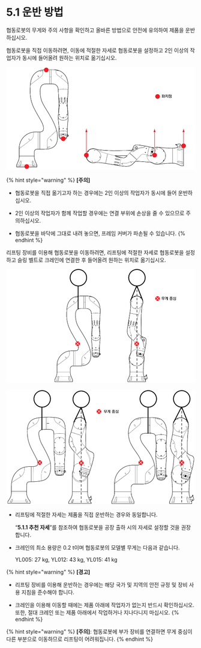 # 5.1 운반 방법

협동로봇의 무게와 주의 사항을 확인하고 올바른 방법으로 안전에 유의하여 제품을 운반하십시오.

협동로봇을 직접 이동하려면, 이동에 적절한 자세로 협동로봇을 설정하고 2인 이상의 작업자가 동시에 들어올려 원하는 위치로 옮기십시오.

![&#xADF8;&#xB9BC; 50 &#xC9C1;&#xC811; &#xC6B4;&#xBC18;](../../.gitbook/assets/image131.png)



{% hint style="warning" %}
**\[주의\]**

* 협동로봇을 직접 옮기고자 하는 경우에는 2인 이상의 작업자가 동시에 들어 운반하십시오.

* 2인 이상의 작업자가 함께 작업할 경우에는 연결 부위에 손상을 줄 수 있으므로 주의하십시오.

* 협동로봇을 바닥에 그대로 내려 놓으면, 프레임 커버가 파손될 수 있습니다.
{% endhint %}

리프팅 장비를 이용해 협동로봇을 이동하려면, 리프팅에 적절한 자세로 협동로봇을 설정하고 슬링 벨트로 크레인에 연결한 후 들어올려 원하는 위치로 옮기십시오.

![&#xADF8;&#xB9BC; 51 &#xD06C;&#xB808;&#xC778; &#xC6B4;&#xBC18;: YL012](../../.gitbook/assets/image132.png)

![&#xADF8;&#xB9BC; 52 &#xD06C;&#xB808;&#xC778; &#xC6B4;&#xBC18;: YL005\(&#xC88C;\) / YL015\(&#xC6B0;\)](../../.gitbook/assets/image133.png)

* 리프팅에 적절한 자세는 제품을 직접 운반하는 경우와 동일합니다.

  “**5.1.1 추천 자세**”를 참조하여 협동로봇을 공장 출하 시의 자세로 설정할 것을 권장합니다.



* 크레인의 최소 용량은 0.2 t이며 협동로봇의 모델별 무게는 다음과 같습니다.

  YL005: 27 kg, YL012: 43 kg, YL015: 41 kg

{% hint style="warning" %}
**\[경고\]**

* 리프팅 장비를 이용해 운반하는 경우에는 해당 국가 및 지역의 안전 규정 및 장비 사용 지침을 준수해야 합니다.

* 크레인을 이용해 이동할 때에는 제품 아래에 작업자가 없는지 반드시 확인하십시오. 또한, 절대 크레인 또는 제품 아래에서 작업하거나 지나다니지 마십시오.
{% endhint %}

{% hint style="warning" %}
**\[주의\]**: 협동로봇에 부가 장비를 연결하면 무게 중심이 다른 부분으로 이동하므로 리프팅이 어려워집니다.
{% endhint %}

